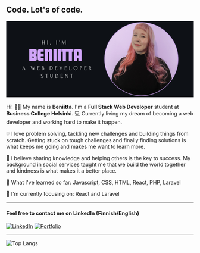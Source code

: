 ## Code. Lot's of code.

![Bio Picture](https://github.com/HuttunenBe/Huttunenbe/blob/main/profileHeaderOption2.png?raw=true)

Hi! 👩‍💻 My name is **Beniitta**. I'm a **Full Stack Web Developer** student at **Business College Helsinki**. 💻 Currently living my dream of becoming a web developer and working hard to make it happen.

💡 I love problem solving, tackling new challenges and building things from scratch. Getting stuck on tough challenges and finally finding solutions is what keeps me going and makes me want to learn more.

🚀 I believe sharing knowledge and helping others is the key to success. My background in social services taught me that we build the world together and kindness is what makes it a better place.

🌸 What I've learned so far: 
Javascript, CSS, HTML, React, PHP, Laravel

🐍 I'm currently focusing on: React and Laravel

---

#### Feel free to contact me on LinkedIn (Finnish/English)

[![LinkedIn](https://img.shields.io/badge/LinkedIn-0077B5?style=for-the-badge&logo=linkedin&logoColor=white)](https://www.linkedin.com/in/beniitta-huttunen-5b339432a)  [![Portfolio](https://img.shields.io/badge/Portfolio-004D4D?style=for-the-badge&logoColor=white&labelColor=004D4D)](https://www.beniitta-huttunen.com/)



---

![Top Langs](https://github-readme-stats.vercel.app/api/top-langs/?username=HuttunenBe&layout=compact&theme=radical)












